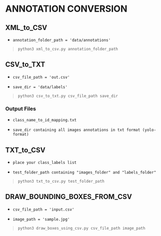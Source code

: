 # ANNOTATION CONVERSION

## XML_to_CSV

* `annotation_folder_path = 'data/annotations'`

> `python3 xml_to_csv.py annotation_folder_path`

## CSV_to_TXT

* `csv_file_path = 'out.csv'`

* `save_dir = 'data/labels'`

> `python3 csv_to_txt.py csv_file_path save_dir`

### Output Files

* `class_name_to_id_mapping.txt`

* `save_dir containing all images annotations in txt format (yolo-format)`

## TXT_to_CSV

* `place your class_labels list`

* `test_folder_path containing "images_folder" and "labels_folder"`

> `python3 txt_to_csv.py test_folder_path`

## DRAW_BOUNDING_BOXES_FROM_CSV

* `csv_file_path = 'input.csv'`

* `image_path = 'sample.jpg'`

> `python3 draw_boxes_using_csv.py csv_file_path image_path`




